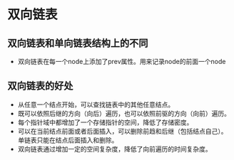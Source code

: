# 双向链表

## 双向链表和单向链表结构上的不同

- 双向链表在每一个node上添加了prev属性。用来记录node的前面一个node

## 双向链表的好处

- 从任意一个结点开始，可以查找链表中的其他任意结点。
- 既可以依照后继的方向（向后）遍历，也可以依照前驱的方向（向前）遍历。
- 每个指针域中都增加了一个存储指针的空间，降低了存储密度。
- 可以在当前结点前面或者后面插入，可以删除前趋和后继（包括结点自己）。单链表只能在结点后面插入和删除。
- 双向链表通过增加一定的空间复杂度，降低了向前遍历的时间复杂度。
